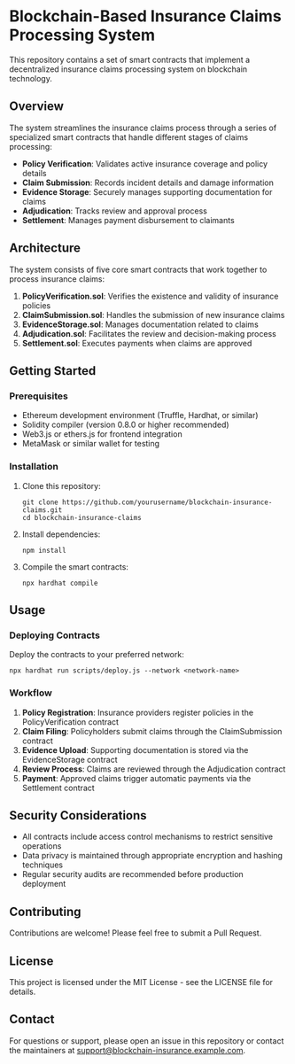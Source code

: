 # Blockchain-Based Insurance Claims Processing System

This repository contains a set of smart contracts that implement a decentralized insurance claims processing system on blockchain technology.

## Overview

The system streamlines the insurance claims process through a series of specialized smart contracts that handle different stages of claims processing:

- **Policy Verification**: Validates active insurance coverage and policy details
- **Claim Submission**: Records incident details and damage information
- **Evidence Storage**: Securely manages supporting documentation for claims
- **Adjudication**: Tracks review and approval process
- **Settlement**: Manages payment disbursement to claimants

## Architecture

The system consists of five core smart contracts that work together to process insurance claims:

1. **PolicyVerification.sol**: Verifies the existence and validity of insurance policies
2. **ClaimSubmission.sol**: Handles the submission of new insurance claims
3. **EvidenceStorage.sol**: Manages documentation related to claims
4. **Adjudication.sol**: Facilitates the review and decision-making process
5. **Settlement.sol**: Executes payments when claims are approved

## Getting Started

### Prerequisites

- Ethereum development environment (Truffle, Hardhat, or similar)
- Solidity compiler (version 0.8.0 or higher recommended)
- Web3.js or ethers.js for frontend integration
- MetaMask or similar wallet for testing

### Installation

1. Clone this repository:
   ```
   git clone https://github.com/yourusername/blockchain-insurance-claims.git
   cd blockchain-insurance-claims
   ```

2. Install dependencies:
   ```
   npm install
   ```

3. Compile the smart contracts:
   ```
   npx hardhat compile
   ```

## Usage

### Deploying Contracts

Deploy the contracts to your preferred network:

```
npx hardhat run scripts/deploy.js --network <network-name>
```

### Workflow

1. **Policy Registration**: Insurance providers register policies in the PolicyVerification contract
2. **Claim Filing**: Policyholders submit claims through the ClaimSubmission contract
3. **Evidence Upload**: Supporting documentation is stored via the EvidenceStorage contract
4. **Review Process**: Claims are reviewed through the Adjudication contract
5. **Payment**: Approved claims trigger automatic payments via the Settlement contract

## Security Considerations

- All contracts include access control mechanisms to restrict sensitive operations
- Data privacy is maintained through appropriate encryption and hashing techniques
- Regular security audits are recommended before production deployment

## Contributing

Contributions are welcome! Please feel free to submit a Pull Request.

## License

This project is licensed under the MIT License - see the LICENSE file for details.

## Contact

For questions or support, please open an issue in this repository or contact the maintainers at support@blockchain-insurance.example.com.
